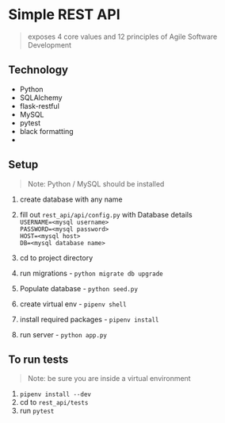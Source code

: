 # Simple REST API
> exposes 4 core values and 12 principles of Agile Software Development

## Technology 
* Python
* SQLAlchemy
* flask-restful
* MySQL
* pytest
* black formatting
* 


## Setup
> Note: Python / MySQL should be installed
1. create database with any name
2. fill out `rest_api/api/config.py` with Database details\
`USERNAME=<mysql username>` \
`PASSWORD=<mysql password>` \
`HOST=<mysql host>` \
`DB=<mysql database name>`

2. cd to project directory
3. run migrations - `python migrate db upgrade`
4. Populate database - `python seed.py`
5. create virtual env - `pipenv shell`
6. install required packages - `pipenv install`
7. run server - `python app.py`

## To run tests
> Note: be sure you are inside a virtual environment
1. `pipenv install --dev`
2. cd to `rest_api/tests`
3. run `pytest`


 